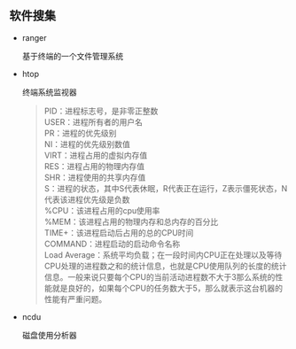 ## 软件搜集

* ranger

  基于终端的一个文件管理系统

* htop

  终端系统监视器
  >PID：进程标志号，是非零正整数  
  >USER：进程所有者的用户名  
  >PR：进程的优先级别  
  >NI：进程的优先级别数值  
  >VIRT：进程占用的虚拟内存值  
  >RES：进程占用的物理内存值  
  >SHR：进程使用的共享内存值  
  >S：进程的状态，其中S代表休眠，R代表正在运行，Z表示僵死状态，N代表该进程优先级是负数  
  >%CPU：该进程占用的cpu使用率  
  >%MEM：该进程占用的物理内存和总内存的百分比  
  >TIME+：该进程启动后占用的总的CPU时间  
  >COMMAND：进程启动的启动命令名称  
  >Load Average：系统平均负载；在一段时间内CPU正在处理以及等待CPU处理的进程数之和的统计信息，也就是CPU使用队列的长度的统计信息。一般来说只要每个CPU的当前活动进程数不大于3那么系统的性能就是良好的，如果每个CPU的任务数大于5，那么就表示这台机器的性能有严重问题。

* ncdu
  
  磁盘使用分析器
